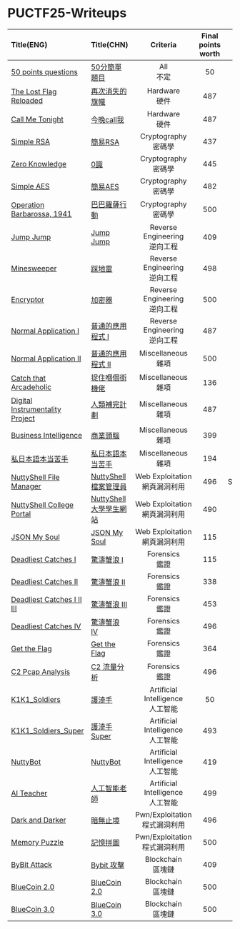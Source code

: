 # PUCTF25-Writeups

|Title(ENG)|Title(CHN)|Criteria|Final points worth|Writeup Author|
|:------------|:------------|:------:|:------:|:------:|
|[50 points questions](https://nuttyshell.notion.site/Guide-of-Beginner-Challenges-1ccd5c0f2b068034b994d631712f4dc0)|[50分簡單題目](https://nuttyshell.notion.site/Guide-of-Beginner-Challenges-1ccd5c0f2b068034b994d631712f4dc0)|All<br>不定|50|NuttyShell|
|[The Lost Flag Reloaded](https://github.com/TaokyleYT/PUCTF25-The_Lost_Flag_Reloaded-Writeup)|[再次消失的旗幟](https://github.com/TaokyleYT/PUCTF25-The_Lost_Flag_Reloaded-Writeup)|Hardware<br>硬件|487|Taokyle|
|[Call Me Tonight](https://hackmd.io/@ivanwong13768/PUCTF25_writeup#Call-Me-Tonight-8-solves)|[今晚call我](https://hackmd.io/@ivanwong13768/PUCTF25_writeup#Call-Me-Tonight-8-solves)|Hardware<br>硬件|487|ivanwong|
|[Simple RSA](https://qslg154.github.io/posts/puctf25/#simple-rsa)|[簡易RSA](https://qslg154.github.io/posts/puctf25/#simple-rsa)|Cryptography<br>密碼學|437|KK|
|[Zero Knowledge](https://qslg154.github.io/posts/puctf25/#zero-knowledge)|[0識](https://qslg154.github.io/posts/puctf25/#zero-knowledge)|Cryptography<br>密碼學|445|KK|
|[Simple AES](https://qslg154.github.io/posts/puctf25/#simple-aes)|[簡易AES](https://qslg154.github.io/posts/puctf25/#simple-aes)|Cryptography<br>密碼學|482|KK|
|[Operation Barbarossa, 1941](https://github.com/TaokyleYT/PUCTF25-Operation_Barbarossa_1941-Writeup)|[巴巴羅薩行動](https://github.com/TaokyleYT/PUCTF25-Operation_Barbarossa_1941-Writeup)|Cryptography<br>密碼學|500|Taokyle|
|[Jump Jump](https://github.com/TaokyleYT/PUCTF25-Jump_Jump-Writeup)|[Jump Jump](https://github.com/TaokyleYT/PUCTF25-Jump_Jump-Writeup)|Reverse Engineering<br>逆向工程|409|Taokyle|
|[Minesweeper](https://github.com/TaokyleYT/PUCTF25-Minesweeper-Writeup)|[踩地雷](https://github.com/TaokyleYT/PUCTF25-Minesweeper-Writeup)|Reverse Engineering<br>逆向工程|498|Taokyle|
|[Encryptor](https://hackmd.io/Re9PeokSQjKoa1nu36LSZg#Encryptor-1-solve)|[加密器](https://hackmd.io/Re9PeokSQjKoa1nu36LSZg#Encryptor-1-solve)|Reverse Engineering<br>逆向工程|500|attempt0|
|[Normal Application I](https://github.com/ryanlaw123/puctf25/blob/main/Reverse%20Engineering/Normal%20Application%20I.md#normal-application-i)|[普通的應用程式 I](https://github.com/ryanlaw123/puctf25/blob/main/Reverse%20Engineering/Normal%20Application%20I.md#normal-application-i)|Reverse Engineering<br>逆向工程|487|T003_Chill Player|
|[Normal Application II](https://github.com/ryanlaw123/puctf25/blob/main/Miscellaneous/Normal%20Application%20II.md#normal-application-ii)|[普通的應用程式 II](https://github.com/ryanlaw123/puctf25/blob/main/Miscellaneous/Normal%20Application%20II.md#normal-application-ii)|Miscellaneous<br>雜項|500|T003_Chill Player|
|[Catch that Arcadeholic](https://github.com/TaokyleYT/PUCTF25-Catch_that_Arcadeholic-Writeup)|[捉住嗰個街機佬](https://github.com/TaokyleYT/PUCTF25-Catch_that_Arcadeholic-Writeup)|Miscellaneous<br>雜項|136|Taokyle|
|[Digital Instrumentality Project](https://github.com/TaokyleYT/PUCTF25-Digital_Instrumentality_Project-Writeup)|[人類補完計劃](https://github.com/TaokyleYT/PUCTF25-Digital_Instrumentality_Project-Writeup)|Miscellaneous<br>雜項|487|Taokyle|
|[Business Intelligence](https://github.com/ryanlaw123/puctf25/blob/main/Miscellaneous/Business%20Intelligence.md)|[商業頭腦](https://github.com/ryanlaw123/puctf25/blob/main/Miscellaneous/Business%20Intelligence.md)|Miscellaneous<br>雜項|399|T003_Chill Player|
|[私日本語本当苦手](https://github.com/ryanlaw123/puctf25/blob/main/Miscellaneous/私日本語本当苦手.md)|[私日本語本当苦手](https://github.com/ryanlaw123/puctf25/blob/main/Miscellaneous/私日本語本当苦手.md)|Miscellaneous<br>雜項|194|T003_Chill Player|
|[NuttyShell File Manager](https://qiita.com/tournip/items/90da8ff66d2113c08ce8#introduction)|[NuttyShell 檔案管理員](https://qiita.com/tournip/items/90da8ff66d2113c08ce8#introduction)|Web Exploitation<br>網頁漏洞利用|496|S017_Kadoorie|
|[NuttyShell College Portal](https://hackmd.io/@YMD/SJBSCbZ1lg#NuttyShell-College-Portal)|[NuttyShell 大學學生網站](https://hackmd.io/@YMD/SJBSCbZ1lg#NuttyShell-College-Portal)|Web Exploitation<br>網頁漏洞利用|490|YMD|
|[JSON My Soul](https://hackmd.io/@YMD/SJBSCbZ1lg#JSON-My-Soul)|[JSON My Soul](https://hackmd.io/@YMD/SJBSCbZ1lg#JSON-My-Soul)|Web Exploitation<br>網頁漏洞利用|115|YMD|
|[Deadliest Catches I](https://github.com/ryanlaw123/puctf25/tree/main/Forensics/Deadliest%20Catch%20I.md)|[驚濤蟹浪 I](https://github.com/ryanlaw123/puctf25/tree/main/Forensics/Deadliest%20Catch%20I.md)|Forensics<br>鑑證|115|T003_Chill Player|
|[Deadliest Catches II](https://github.com/ryanlaw123/puctf25/tree/main/Forensics/Deadliest%20Catch%20II.md)|[驚濤蟹浪 II](https://github.com/ryanlaw123/puctf25/tree/main/Forensics/Deadliest%20Catch%20I.md)|Forensics<br>鑑證|338|T003_Chill Player|
|[Deadliest Catches I II III](https://github.com/ryanlaw123/puctf25/tree/main/Forensics/Deadliest%20Catch%20III.md)|[驚濤蟹浪 III](https://github.com/ryanlaw123/puctf25/tree/main/Forensics/Deadliest%20Catch%20III.md)|Forensics<br>鑑證|453|T003_Chill Player|
|[Deadliest Catches IV](https://hackmd.io/@ivanwong13768/PUCTF25_writeup#Deadliest-Catch-IV-5-solves)|[驚濤蟹浪 IV](https://hackmd.io/@ivanwong13768/PUCTF25_writeup#Deadliest-Catch-IV-5-solves)|Forensics<br>鑑證|496|ivanwong|
|[Get the Flag](https://github.com/ryanlaw123/puctf25/tree/main/Forensics/Get%20the%20Flag.md)|[Get the Flag](https://github.com/ryanlaw123/puctf25/tree/main/Forensics/Get%20the%20Flag.md)|Forensics<br>鑑證|364|T003_Chill Player|
|[C2 Pcap Analysis](https://hackmd.io/@ivanwong13768/PUCTF25_writeup#C2-Pcap-Analysis-5-solves)|[C2 流量分析](https://hackmd.io/@ivanwong13768/PUCTF25_writeup#C2-Pcap-Analysis-5-solves)|Forensics<br>鑑證|496|ivanwong|
|[K1K1_Soldiers](https://github.com/TaokyleYT/PUCTF25-K1K1_Soldiers-Writeup)|[護渏手](https://github.com/TaokyleYT/PUCTF25-K1K1_Soldiers-Writeup)|Artificial Intelligence<br>人工智能|50|Taokyle|
|[K1K1_Soldiers_Super](https://hackmd.io/@ivanwong13768/PUCTF25_writeup#K1K1_Soldiers-Super-6-solves)|[護渏手 Super](https://hackmd.io/@ivanwong13768/PUCTF25_writeup#K1K1_Soldiers-Super-6-solves)|Artificial Intelligence<br>人工智能|493|ivanwong|
|[NuttyBot](https://hackmd.io/@YMD/SJBSCbZ1lg#NuttyBot)|[NuttyBot](https://hackmd.io/@YMD/SJBSCbZ1lg#NuttyBot)|Artificial Intelligence<br>人工智能|419|YMD|
|[AI Teacher](https://hackmd.io/@ivanwong13768/PUCTF25_writeup#AI-Teacher-3-solves)|[人工智能老師](https://hackmd.io/@ivanwong13768/PUCTF25_writeup#AI-Teacher-3-solves)|Artificial Intelligence<br>人工智能|499|ivanwong|
|[Dark and Darker](https://github.com/SleepingDragon22/nuttyshell-ctf-25-writeup/blob/master/darker.md)|[暗無止境](https://github.com/SleepingDragon22/nuttyshell-ctf-25-writeup/blob/master/darker.md)|Pwn/Exploitation<br>程式漏洞利用|496|Aiden|
|[Memory Puzzle](https://hackmd.io/Re9PeokSQjKoa1nu36LSZg#Memory-Puzzle-2-solves)|[記憶拼圖](https://hackmd.io/Re9PeokSQjKoa1nu36LSZg#Memory-Puzzle-2-solves)|Pwn/Exploitation<br>程式漏洞利用|500|attempt0|
|[ByBit Attack](https://github.com/ryanlaw123/puctf25/blob/main/Blockchain/Bybit%20Attack.md#bybit-attack)|[Bybit 攻擊](https://github.com/ryanlaw123/puctf25/blob/main/Blockchain/Bybit%20Attack.md#bybit-attack)|Blockchain<br>區塊鏈|409|T003_Chill Player|
|[BlueCoin 2.0](https://hackmd.io/@YMD/SJBSCbZ1lg#BlueCoin-20)|[BlueCoin 2.0](https://hackmd.io/@YMD/SJBSCbZ1lg#BlueCoin-20)|Blockchain<br>區塊鏈|500|YMD|
|[BlueCoin 3.0](https://hackmd.io/Re9PeokSQjKoa1nu36LSZg#BlueCoin-30-5-solves)|[BlueCoin 3.0](https://hackmd.io/Re9PeokSQjKoa1nu36LSZg#BlueCoin-30-5-solves)|Blockchain<br>區塊鏈|500|attempt0|
